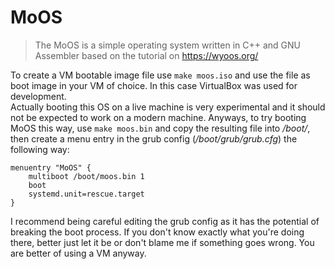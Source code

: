 # MoOS
> The MoOS is a simple operating system written in C++ and GNU Assembler based on the tutorial on https://wyoos.org/

To create a VM bootable image file use `make moos.iso` and use the file as boot image in your VM of choice. In this case VirtualBox was used for development.  
Actually booting this OS on a live machine is very experimental and it should not be expected to work on a modern machine. 
Anyways, to try booting MoOS this way, use `make moos.bin` and copy the resulting file into */boot/*, then create a menu entry in the grub config (*/boot/grub/grub.cfg*) the following way:

```
menuentry "MoOS" {
    multiboot /boot/moos.bin 1
    boot
    systemd.unit=rescue.target
}
``` 

I recommend being careful editing the grub config as it has the potential of breaking the boot process. If you don't know exactly what you're doing there, better just let it be or don't blame me if something goes wrong. You are better of using a VM anyway.
